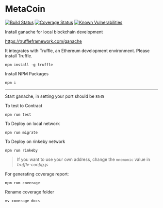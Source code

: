 # MetaCoin

[![Build Status](https://travis-ci.org/ShubhamTatvamasi/MetaCoin.svg)](https://travis-ci.org/ShubhamTatvamasi/MetaCoin)
[![Coverage Status](https://img.shields.io/coveralls/github/ShubhamTatvamasi/MetaCoin.svg)](https://coveralls.io/github/ShubhamTatvamasi/MetaCoin)
[![Known Vulnerabilities](https://snyk.io/test/github/ShubhamTatvamasi/MetaCoin/badge.svg?targetFile=package.json)](https://snyk.io/test/github/ShubhamTatvamasi/MetaCoin?targetFile=package.json)

Install ganache for local blockchain development

https://truffleframework.com/ganache

It integrates with Truffle, an Ethereum development environment. Please install Truffle.
```
npm install -g truffle
```

Install NPM Packages
```
npm i
```
---

Start ganache, in setting your port should be `8545`

To test to Contract
```
npm run test
```

To Deploy on local network
```
npm run migrate
```

To Deploy on rinkeby network
```
npm run rinkeby
```
> If you want to use your own address, change the `mnemonic` value in *truffle-config.js* 

For generating coverage report:
```
npm run coverage
```

Rename coverage folder
```
mv coverage docs
```
